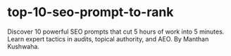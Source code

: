 # top-10-seo-prompt-to-rank
Discover 10 powerful SEO prompts that cut 5 hours of work into 5 minutes. Learn expert tactics in audits, topical authority, and AEO. By Manthan Kushwaha.
